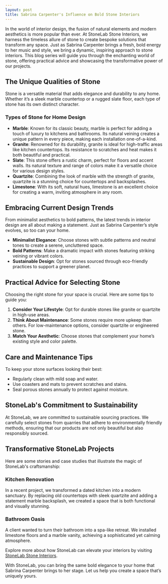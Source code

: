 ```yaml
---
layout: post
title: Sabrina Carpenter's Influence on Bold Stone Interiors
---
```



In the world of interior design, the fusion of natural elements and modern aesthetics is more popular than ever. At StoneLab Stone Interiors, we harness the timeless allure of stone to create bespoke solutions that transform any space. Just as Sabrina Carpenter brings a fresh, bold energy to her music and style, we bring a dynamic, inspiring approach to stone interiors. This blog series will guide you through the enchanting world of stone, offering practical advice and showcasing the transformative power of our projects.

## The Unique Qualities of Stone

Stone is a versatile material that adds elegance and durability to any home. Whether it’s a sleek marble countertop or a rugged slate floor, each type of stone has its own distinct character.

### Types of Stone for Home Design

- **Marble**: Known for its classic beauty, marble is perfect for adding a touch of luxury to kitchens and bathrooms. Its natural veining creates a unique pattern in every piece, making each installation one-of-a-kind.
- **Granite**: Renowned for its durability, granite is ideal for high-traffic areas like kitchen countertops. Its resistance to scratches and heat makes it both beautiful and practical.
- **Slate**: This stone offers a rustic charm, perfect for floors and accent walls. Its natural texture and range of colors make it a versatile choice for various design styles.
- **Quartzite**: Combining the look of marble with the strength of granite, quartzite is a stunning choice for countertops and backsplashes.
- **Limestone**: With its soft, natural hues, limestone is an excellent choice for creating a warm, inviting atmosphere in any room.

## Embracing Current Design Trends

From minimalist aesthetics to bold patterns, the latest trends in interior design are all about making a statement. Just as Sabrina Carpenter’s style evolves, so too can your home.

- **Minimalist Elegance**: Choose stones with subtle patterns and neutral tones to create a serene, uncluttered space.
- **Bold Patterns**: Make a dramatic impact with stones featuring striking veining or vibrant colors.
- **Sustainable Design**: Opt for stones sourced through eco-friendly practices to support a greener planet.

## Practical Advice for Selecting Stone

Choosing the right stone for your space is crucial. Here are some tips to guide you:

1. **Consider Your Lifestyle**: Opt for durable stones like granite or quartzite in high-use areas.
2. **Think About Maintenance**: Some stones require more upkeep than others. For low-maintenance options, consider quartzite or engineered stone.
3. **Match Your Aesthetic**: Choose stones that complement your home’s existing style and color palette.

## Care and Maintenance Tips

To keep your stone surfaces looking their best:

- Regularly clean with mild soap and water.
- Use coasters and mats to prevent scratches and stains.
- Seal porous stones annually to protect against moisture.

## StoneLab's Commitment to Sustainability

At StoneLab, we are committed to sustainable sourcing practices. We carefully select stones from quarries that adhere to environmentally friendly methods, ensuring that our products are not only beautiful but also responsibly sourced.

## Transformative StoneLab Projects

Here are some stories and case studies that illustrate the magic of StoneLab's craftsmanship:

### Kitchen Renovation

In a recent project, we transformed a dated kitchen into a modern sanctuary. By replacing old countertops with sleek quartzite and adding a statement marble backsplash, we created a space that is both functional and visually stunning.

### Bathroom Oasis

A client wanted to turn their bathroom into a spa-like retreat. We installed limestone floors and a marble vanity, achieving a sophisticated yet calming atmosphere.

Explore more about how StoneLab can elevate your interiors by visiting [StoneLab Stone Interiors](https://stonelab.se).

With StoneLab, you can bring the same bold elegance to your home that Sabrina Carpenter brings to her stage. Let us help you create a space that’s uniquely yours.